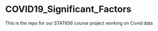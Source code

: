 # COVID19_Significant_Factors

This is the repo for our STAT656 course project working on Covid data
